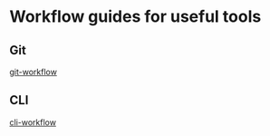 # Workflow guides for useful tools

## Git
[git-workflow](git-workflow.md)

## CLI
[cli-workflow](cli-workflow.md)
